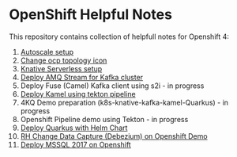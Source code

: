 # OpenShift Helpful Notes

This repository contains collection of helpfull notes for Openshift 4:

1. [Autoscale setup](https://github.com/erfinfeluzy/ocp4-notes/blob/master/autoscale-on-ocp-4.md)
2. [Change ocp topology icon](https://github.com/erfinfeluzy/ocp4-notes/blob/master/change-topology-icon.md)
3. [Knative Serverless setup](https://github.com/erfinfeluzy/ocp4-notes/blob/master/serverless-setup-knative.md)
4. [Deploy AMQ Stream for Kafka cluster](https://github.com/erfinfeluzy/ocp4-notes/blob/master/deploy-kafka-cluster.md)
5. Deploy Fuse (Camel) Kafka client using s2i - in progress
6. [Deploy Kamel using tekton pipeline](https://github.com/erfinfeluzy/ocp4-notes/blob/master/camel-k-deploy-using-tekton.md)
7. 4KQ Demo preparation (k8s-knative-kafka-kamel-Quarkus) - in progress
8. Openshift Pipeline demo using Tekton - in progress
9. [Deploy Quarkus with Helm Chart](https://github.com/erfinfeluzy/ocp4-notes/blob/master/deploy-quarkus-helm.md)
10. [RH Change Data Capture (Debezium) on Openshift Demo](https://github.com/erfinfeluzy/ocp4-notes/blob/master/debezium-on-ocp4.md)
10. [Deploy MSSQL 2017 on Openshift](https://github.com/erfinfeluzy/ocp4-notes/blob/master/debezium-on-ocp4.md)
